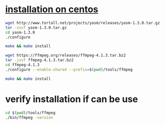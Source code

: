 
# [installation on centos](https://trac.ffmpeg.org/wiki/CompilationGuide/Centos)
```bash
wget http://www.tortall.net/projects/yasm/releases/yasm-1.3.0.tar.gz
tar -zxvf yasm-1.3.0.tar.gz
cd yasm-1.3.0
./configure

make && make install
```

```bash
wget https://ffmpeg.org/releases/ffmpeg-4.1.3.tar.bz2
tar -jxvf ffmpeg-4.1.3.tar.bz2
cd ffmpeg-4.1.3
./configure --enable-shared --prefix=$(pwd)/tools/ffmpeg

make && make install
```

# verify installation if can be use
```bash
cd $(pwd)/tools/ffmpeg
./bin/ffmpeg -version
```
